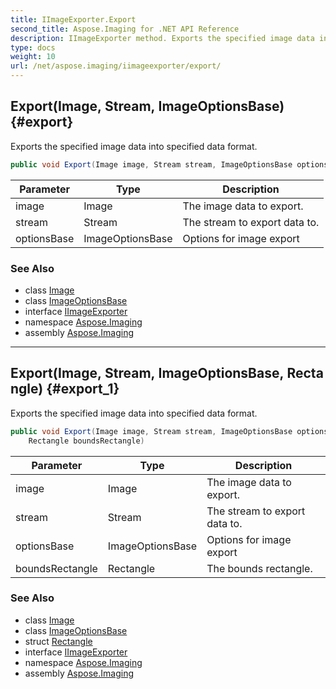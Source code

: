 ```yaml
---
title: IImageExporter.Export
second_title: Aspose.Imaging for .NET API Reference
description: IImageExporter method. Exports the specified image data into specified data format
type: docs
weight: 10
url: /net/aspose.imaging/iimageexporter/export/
---
```

## Export(Image, Stream, ImageOptionsBase) {#export}

Exports the specified image data into specified data format.

```csharp
public void Export(Image image, Stream stream, ImageOptionsBase optionsBase)
```

| Parameter | Type | Description |
| --- | --- | --- |
| image | Image | The image data to export. |
| stream | Stream | The stream to export data to. |
| optionsBase | ImageOptionsBase | Options for image export |

### See Also

* class [Image](../../image/)
* class [ImageOptionsBase](../../imageoptionsbase/)
* interface [IImageExporter](../)
* namespace [Aspose.Imaging](../../iimageexporter/)
* assembly [Aspose.Imaging](../../../)

---

## Export(Image, Stream, ImageOptionsBase, Rectangle) {#export_1}

Exports the specified image data into specified data format.

```csharp
public void Export(Image image, Stream stream, ImageOptionsBase optionsBase, 
    Rectangle boundsRectangle)
```

| Parameter | Type | Description |
| --- | --- | --- |
| image | Image | The image data to export. |
| stream | Stream | The stream to export data to. |
| optionsBase | ImageOptionsBase | Options for image export |
| boundsRectangle | Rectangle | The bounds rectangle. |

### See Also

* class [Image](../../image/)
* class [ImageOptionsBase](../../imageoptionsbase/)
* struct [Rectangle](../../rectangle/)
* interface [IImageExporter](../)
* namespace [Aspose.Imaging](../../iimageexporter/)
* assembly [Aspose.Imaging](../../../)


